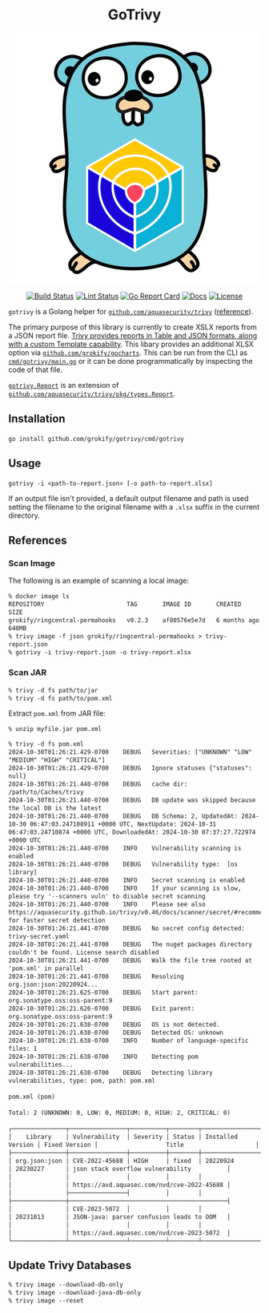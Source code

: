<div align="center">

# GoTrivy

![](logo_gotrivy.png "")

[![Build Status][build-status-svg]][build-status-url]
[![Lint Status][lint-status-svg]][lint-status-url]
[![Go Report Card][goreport-svg]][goreport-url]
[![Docs][docs-godoc-svg]][docs-godoc-url]
[![License][license-svg]][license-url]

</div>

`gotrivy` is a Golang helper for [`github.com/aquasecurity/trivy`](https://github.com/aquasecurity/trivy) ([reference](https://pkg.go.dev/github.com/aquasecurity/trivy)).

The primary purpose of this library is currently to create XSLX reports from a JSON report file. [Trivy provides reports in Table and JSON formats, along with a custom Template capability](https://aquasecurity.github.io/trivy/v0.17.2/examples/report/). This libary provides an additional XLSX option via [`github.com/grokify/gocharts`](https://github.com/grokify/gocharts). This can be run from the CLI as [`cmd/gotrivy/main.go`](cmd/gotrivy/main.go) or it can be done programmatically by inspecting the code of that file.

[`gotrivy.Report`](https://pkg.go.dev/github.com/grokify/gotrivy#Report) is an extension of [`github.com/aquasecurity/trivy/pkg/types.Report`](https://pkg.go.dev/github.com/aquasecurity/trivy/pkg/types#Report).

## Installation

`go install github.com/grokify/gotrivy/cmd/gotrivy`

## Usage

`gotrivy -i <path-to-report.json> [-o path-to-report.xlsx]`

If an output file isn't provided, a default output filename and path is used setting the filename to the original filename with a `.xlsx` suffix in the current directory.

## References

### Scan Image

The following is an example of scanning a local image:

```
% docker image ls
REPOSITORY                       TAG       IMAGE ID       CREATED        SIZE
grokify/ringcentral-permahooks   v0.2.3    af80576e5e7d   6 months ago   640MB
% trivy image -f json grokify/ringcentral-permahooks > trivy-report.json
% gotrivy -i trivy-report.json -o trivy-report.xlsx
```

### Scan JAR

```
% trivy -d fs path/to/jar
% trivy -d fs path/to/pom.xml
```

Extract `pom.xml` from JAR file:

```
% unzip myfile.jar pom.xml
```

```
% trivy -d fs pom.xml 
2024-10-30T01:26:21.429-0700	DEBUG	Severities: ["UNKNOWN" "LOW" "MEDIUM" "HIGH" "CRITICAL"]
2024-10-30T01:26:21.429-0700	DEBUG	Ignore statuses	{"statuses": null}
2024-10-30T01:26:21.440-0700	DEBUG	cache dir:  /path/to/Caches/trivy
2024-10-30T01:26:21.440-0700	DEBUG	DB update was skipped because the local DB is the latest
2024-10-30T01:26:21.440-0700	DEBUG	DB Schema: 2, UpdatedAt: 2024-10-30 06:47:03.247108911 +0000 UTC, NextUpdate: 2024-10-31 06:47:03.24710874 +0000 UTC, DownloadedAt: 2024-10-30 07:37:27.722974 +0000 UTC
2024-10-30T01:26:21.440-0700	INFO	Vulnerability scanning is enabled
2024-10-30T01:26:21.440-0700	DEBUG	Vulnerability type:  [os library]
2024-10-30T01:26:21.440-0700	INFO	Secret scanning is enabled
2024-10-30T01:26:21.440-0700	INFO	If your scanning is slow, please try '--scanners vuln' to disable secret scanning
2024-10-30T01:26:21.440-0700	INFO	Please see also https://aquasecurity.github.io/trivy/v0.46/docs/scanner/secret/#recommendation for faster secret detection
2024-10-30T01:26:21.441-0700	DEBUG	No secret config detected: trivy-secret.yaml
2024-10-30T01:26:21.441-0700	DEBUG	The nuget packages directory couldn't be found. License search disabled
2024-10-30T01:26:21.441-0700	DEBUG	Walk the file tree rooted at 'pom.xml' in parallel
2024-10-30T01:26:21.441-0700	DEBUG	Resolving org.json:json:20220924...
2024-10-30T01:26:21.625-0700	DEBUG	Start parent: org.sonatype.oss:oss-parent:9
2024-10-30T01:26:21.626-0700	DEBUG	Exit parent: org.sonatype.oss:oss-parent:9
2024-10-30T01:26:21.638-0700	DEBUG	OS is not detected.
2024-10-30T01:26:21.638-0700	DEBUG	Detected OS: unknown
2024-10-30T01:26:21.638-0700	INFO	Number of language-specific files: 1
2024-10-30T01:26:21.638-0700	INFO	Detecting pom vulnerabilities...
2024-10-30T01:26:21.638-0700	DEBUG	Detecting library vulnerabilities, type: pom, path: pom.xml

pom.xml (pom)

Total: 2 (UNKNOWN: 0, LOW: 0, MEDIUM: 0, HIGH: 2, CRITICAL: 0)

┌───────────────┬────────────────┬──────────┬────────┬───────────────────┬───────────────┬────────────────────────────────────────────┐
│    Library    │ Vulnerability  │ Severity │ Status │ Installed Version │ Fixed Version │                   Title                    │
├───────────────┼────────────────┼──────────┼────────┼───────────────────┼───────────────┼────────────────────────────────────────────┤
│ org.json:json │ CVE-2022-45688 │ HIGH     │ fixed  │ 20220924          │ 20230227      │ json stack overflow vulnerability          │
│               │                │          │        │                   │               │ https://avd.aquasec.com/nvd/cve-2022-45688 │
│               ├────────────────┤          │        │                   ├───────────────┼────────────────────────────────────────────┤
│               │ CVE-2023-5072  │          │        │                   │ 20231013      │ JSON-java: parser confusion leads to OOM   │
│               │                │          │        │                   │               │ https://avd.aquasec.com/nvd/cve-2023-5072  │
└───────────────┴────────────────┴──────────┴────────┴───────────────────┴───────────────┴────────────────────────────────────────────┘
```

## Update Trivy Databases

```
% trivy image --download-db-only
% trivy image --download-java-db-only
% trivy image --reset
```

 [build-status-svg]: https://github.com/grokify/gotrivy/actions/workflows/ci.yaml/badge.svg?branch=main
 [build-status-url]: https://github.com/grokify/gotrivy/actions/workflows/ci.yaml
 [lint-status-svg]: https://github.com/grokify/gotrivy/actions/workflows/lint.yaml/badge.svg?branch=main
 [lint-status-url]: https://github.com/grokify/gotrivy/actions/workflows/lint.yaml
 [goreport-svg]: https://goreportcard.com/badge/github.com/grokify/gotrivy
 [goreport-url]: https://goreportcard.com/report/github.com/grokify/gotrivy
 [docs-godoc-svg]: https://pkg.go.dev/badge/github.com/grokify/gotrivy
 [docs-godoc-url]: https://pkg.go.dev/github.com/grokify/gotrivy
 [license-svg]: https://img.shields.io/badge/license-MIT-blue.svg
 [license-url]: https://github.com/grokify/gotrivy/blob/master/LICENSE

